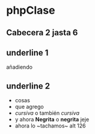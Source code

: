 # phpClase
## Cabecera 2 jasta 6

underline 1
------
añadiendo

underline 2
----
- cosas 
- que agrego
- *cursiva* o también _cursiva_
- y ahora **Negrita** o __negrita__ jeje
- ahora lo ~tachamos~ alt 126

